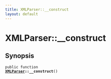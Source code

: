 ```yaml
---
title: XMLParser::__construct
layout: default
---
```


# XMLParser::__construct

## Synopsis

<code>public function <b><a href="XMLParser">XMLParser</a>::__construct</b>()</code>

